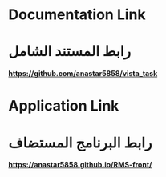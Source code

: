 # Documentation Link
# رابط المستند الشامل
**https://github.com/anastar5858/vista_task**

# Application Link
# رابط البرنامج المستضاف
**https://anastar5858.github.io/RMS-front/**
